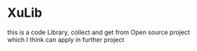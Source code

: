 # XuLib
this is a code Library, collect and get from Open source project    
which I think can apply in further project    
